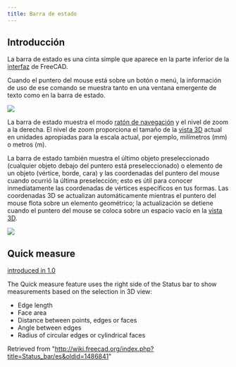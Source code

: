 ```yaml
---
title: Barra de estado
---
```

## Introducción

La barra de estado es una cinta simple que aparece en la parte inferior de la [interfaz](/Interface/es "Interface/es") de FreeCAD.

Cuando el puntero del mouse está sobre un botón o menú, la información de uso de ese comando se muestra tanto en una ventana emergente de texto como en la barra de estado.

![](/images/FreeCAD_Status_bar.png)

La barra de estado muestra el modo [ratón de navegación](/Mouse_navigation/es "Mouse navigation/es") y el nivel de zoom a la derecha. El nivel de zoom proporciona el tamaño de la [vista 3D](/3D_view/es "3D view/es") actual en unidades apropiadas para la escala actual, por ejemplo, milímetros (mm) o metros (m).

La barra de estado también muestra el último objeto preseleccionado (cualquier objeto debajo del puntero está preseleccionado) o elemento de un objeto (vértice, borde, cara) y las coordenadas del puntero del mouse cuando ocurrió la última preselección; esto es útil para conocer inmediatamente las coordenadas de vértices específicos en tus formas. Las coordenadas 3D se actualizan automáticamente mientras el puntero del mouse flota sobre un elemento geométrico; la actualización se detiene cuando el puntero del mouse se coloca sobre un espacio vacío en la [vista 3D](/3D_view/es "3D view/es").

![](/images/FreeCAD_Status_bar_selected.png)

## Quick measure

[introduced in 1.0](/Release_notes_1.0 "Release notes 1.0")

The Quick measure feature uses the right side of the Status bar to show measurements based on the selection in 3D view:

* Edge length
* Face area
* Distance between points, edges or faces
* Angle between edges
* Radius of circular edges or cylindrical faces

Retrieved from "<http://wiki.freecad.org/index.php?title=Status_bar/es&oldid=1486841>"